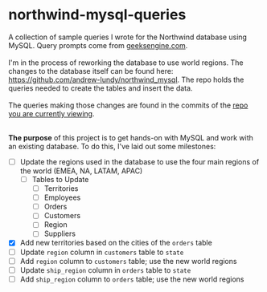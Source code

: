 # northwind-mysql-queries
A collection of sample queries I wrote for the Northwind database using MySQL. Query prompts come from [geeksengine.com](https://www.geeksengine.com/database/problem-solving/northwind-queries-part-1.php).
<br><br>
I'm in the process of reworking the database to use world regions. The changes to the database itself can be found here: https://github.com/andrew-lundy/northwind_mysql. The repo holds the queries needed to create the tables and insert the data.
<br><br>
The queries making those changes are found in the commits of the [repo you are currently viewing](https://github.com/andrew-lundy/northwind-mysql-queries/commits/dev).
<br><br>

**The purpose** of this project is to get hands-on with MySQL and work with an existing database. To do this, I've laid out some milestones:
- [ ] Update the regions used in the database to use the four main regions of the world (EMEA, NA, LATAM, APAC)<br>
    - [ ] Tables to Update<br>
        - [ ] Territories<br>
        - [ ] Employees<br>
        - [ ] Orders<br>
        - [ ] Customers<br>
        - [ ] Region<br>
        - [ ] Suppliers<br>
- [x] Add new territories based on the cities of the `orders` table
- [ ] Update `region` column in `customers` table to `state`
- [ ] Add `region` column to `customers` table; use the new world regions
- [ ] Update `ship_region` column in `orders` table to `state`
- [ ] Add `ship_region` column to `orders` table; use the new world regions